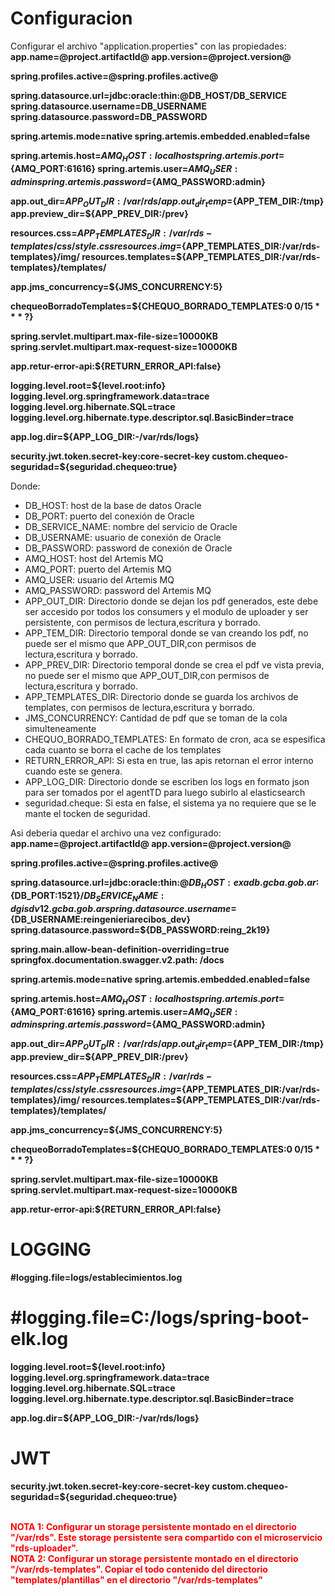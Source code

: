 # Configuracion 
Configurar el archivo "application.properties" con las propiedades:<br>
<strong>
app.name=@project.artifactId@
app.version=@project.version@

spring.profiles.active=@spring.profiles.active@

spring.datasource.url=jdbc:oracle:thin:@DB_HOST/DB_SERVICE<br>
spring.datasource.username=DB_USERNAME<br>
spring.datasource.password=DB_PASSWORD<br>

spring.artemis.mode=native
spring.artemis.embedded.enabled=false

spring.artemis.host=${AMQ_HOST:localhost}
spring.artemis.port=${AMQ_PORT:61616}
spring.artemis.user=${AMQ_USER:admin}
spring.artemis.password=${AMQ_PASSWORD:admin}

app.out_dir=${APP_OUT_DIR:/var/rds/}
app.out_dir_temp=${APP_TEM_DIR:/tmp}
app.preview_dir=${APP_PREV_DIR:/prev}

resources.css=${APP_TEMPLATES_DIR:/var/rds-templates}/css/style.css
resources.img=${APP_TEMPLATES_DIR:/var/rds-templates}/img/
resources.templates=${APP_TEMPLATES_DIR:/var/rds-templates}/templates/


app.jms_concurrency=${JMS_CONCURRENCY:5}

chequeoBorradoTemplates=${CHEQUO_BORRADO_TEMPLATES:0 0/15 * * * ?}


spring.servlet.multipart.max-file-size=10000KB
spring.servlet.multipart.max-request-size=10000KB

app.retur-error-api:${RETURN_ERROR_API:false}


logging.level.root=${level.root:info}
logging.level.org.springframework.data=trace
logging.level.org.hibernate.SQL=trace
logging.level.org.hibernate.type.descriptor.sql.BasicBinder=trace

app.log.dir=${APP_LOG_DIR:-/var/rds/logs}

security.jwt.token.secret-key:core-secret-key
custom.chequeo-seguridad=${seguridad.chequeo:true}

</strong>

<p>
Donde:
<ul>
    <li>DB_HOST: host de la base de datos Oracle</li>
    <li>DB_PORT: puerto del conexión de Oracle</li>
    <li>DB_SERVICE_NAME: nombre del servicio de Oracle </li>
    <li>DB_USERNAME: usuario de conexión de Oracle</li>
    <li>DB_PASSWORD: password de conexión de Oracle </li>
    <li>AMQ_HOST: host del Artemis MQ</li>
    <li>AMQ_PORT: puerto del Artemis MQ</li>
    <li>AMQ_USER: usuario del Artemis MQ</li>
    <li>AMQ_PASSWORD: password del Artemis MQ</li>
    <li>APP_OUT_DIR: Directorio donde se dejan los pdf generados, este debe ser accesido por todos los consumers y el modulo de uploader y ser persistente, con permisos de lectura,escritura y borrado.</li>
    <li>APP_TEM_DIR: Directorio temporal donde se van creando los pdf, no puede ser el mismo que APP_OUT_DIR,con permisos de lectura,escritura y borrado.</li>
    <li>APP_PREV_DIR: Directorio temporal donde se crea el pdf ve vista previa, no puede ser el mismo que APP_OUT_DIR,con permisos de lectura,escritura y borrado.</li>
    <li>APP_TEMPLATES_DIR: Directorio donde se guarda los archivos de templates, con permisos de lectura,escritura y borrado.</li>
    <li>JMS_CONCURRENCY: Cantidad de pdf que se toman de la cola simulteneamente</li>
    <li>CHEQUO_BORRADO_TEMPLATES: En formato de cron, aca se espesifica cada cuanto se borra el cache de los templates</li>
    <li>RETURN_ERROR_API: Si esta en true, las apis retornan el error interno cuando este se genera.</li>
    <li>APP_LOG_DIR: Directorio donde se escriben los logs en formato json para ser tomados por el agentTD para luego subirlo al elasticsearch</li>
    <li>seguridad.cheque: Si esta en false, el sistema ya no requiere que se le mante el tocken de seguridad.</li>
    

</ul>
</p>

<p>
Asi deberia quedar el archivo una vez configurado:<br>
<strong>
app.name=@project.artifactId@
app.version=@project.version@

spring.profiles.active=@spring.profiles.active@



spring.datasource.url=jdbc:oracle:thin:@${DB_HOST:exadb.gcba.gob.ar}:${DB_PORT:1521}/${DB_SERVICE_NAME:dgisdv12.gcba.gob.ar}
spring.datasource.username=${DB_USERNAME:reingenieriarecibos_dev}
spring.datasource.password=${DB_PASSWORD:reing_2k19}

spring.main.allow-bean-definition-overriding=true
springfox.documentation.swagger.v2.path: /docs


spring.artemis.mode=native
spring.artemis.embedded.enabled=false

spring.artemis.host=${AMQ_HOST:localhost}
spring.artemis.port=${AMQ_PORT:61616}
spring.artemis.user=${AMQ_USER:admin}
spring.artemis.password=${AMQ_PASSWORD:admin}

app.out_dir=${APP_OUT_DIR:/var/rds/}
app.out_dir_temp=${APP_TEM_DIR:/tmp}
app.preview_dir=${APP_PREV_DIR:/prev}

resources.css=${APP_TEMPLATES_DIR:/var/rds-templates}/css/style.css
resources.img=${APP_TEMPLATES_DIR:/var/rds-templates}/img/
resources.templates=${APP_TEMPLATES_DIR:/var/rds-templates}/templates/


app.jms_concurrency=${JMS_CONCURRENCY:5}

chequeoBorradoTemplates=${CHEQUO_BORRADO_TEMPLATES:0 0/15 * * * ?}


spring.servlet.multipart.max-file-size=10000KB
spring.servlet.multipart.max-request-size=10000KB

app.retur-error-api:${RETURN_ERROR_API:false}


# LOGGING
#logging.file=logs/establecimientos.log
# #logging.file=C:/logs/spring-boot-elk.log
logging.level.root=${level.root:info}
logging.level.org.springframework.data=trace
logging.level.org.hibernate.SQL=trace
logging.level.org.hibernate.type.descriptor.sql.BasicBinder=trace

app.log.dir=${APP_LOG_DIR:-/var/rds/logs}

# JWT
security.jwt.token.secret-key:core-secret-key
custom.chequeo-seguridad=${seguridad.chequeo:true}
</strong>
</p>

<br>
<strong style="color: red">
NOTA 1: Configurar un storage persistente montado en el directorio "/var/rds". 
Este storage persistente sera compartido con el microservicio "rds-uploader".
</strong>
<br>
<strong style="color: red">
NOTA 2: Configurar un storage persistente montado en el directorio "/var/rds-templates". 
Copiar el todo contenido del directorio "templates/plantillas" en el directorio "/var/rds-templates"
</strong>
